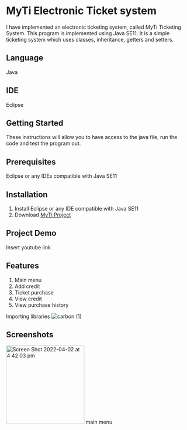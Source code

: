 # MyTi Electronic Ticket system
I have implemented an electronic ticketing system, called MyTi Ticketing System. This program is implemented using Java SE11. It is a simple ticketing system which uses classes, inheritance, getters and setters. 

## Language
Java 

## IDE
Eclipse 

## Getting Started
These instructions will allow you to have access to the java file, run the code and test the program out. 

## Prerequisites
Eclipse or any IDEs compatible with Java SE11

## Installation
1. Install Eclipse or any IDE compatible with Java SE11
2. Download [MyTi Project](https://github.com/katecxh/s3914155_AdvProg_Assignment1/tree/master/s3914155_AdvProg_Assignment1/src/s3914155_AdvProg_Assignment1#:~:text=1%20hour%20ago-,Menu.java,-First%20Commit)

## Project Demo
Insert youtube link 

## Features
1. Main menu
2. Add credit 
3. Ticket purchase
4. View credit
5. View purchase history



Importing libraries 
![carbon (1)](https://user-images.githubusercontent.com/102843555/161368488-e268283f-b62f-4a20-8702-1b1dc1afc431.png)

## Screenshots
<img width="214" alt="Screen Shot 2022-04-02 at 4 42 03 pm" src="https://user-images.githubusercontent.com/102843555/161368330-61d4e0a2-e9d4-46ff-9390-df66ac13c7c6.png">
main menu 

